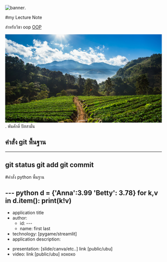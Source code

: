 ![banner](https://picsum.photos/800/250).

#my Lecture Note

สำหรับวิชา oop [OOP](https://pansak09.github.io)

![download banner](https://github.com/Pansak09/Pansak09.github.io/blob/main/Banner.png).
พันศักดิ์ ปัสสามั่น

## คำสั่ง git พื้นฐาน
---

git status
git add 
git commit
---

#คำสั่ง python พื้นฐาน

--- python
d = {'Anna':3.99 'Betty': 3.78}
for k,v in d.item():
  print(k!v)
---
- application title
- author:
    * id: ---
    * name: first last
- technology: [pygame/streamlit]
- application description:

* presentation: [slide/canva/etc..] link [public/ubu]
* video: link [public/ubu]
 xoxoxo
